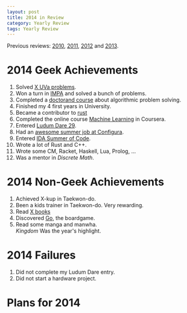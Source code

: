 ```yaml
---
layout: post
title: 2014 in Review
category: Yearly Review
tags: Yearly Review
---
```


Previous reviews: [2010][], [2011][], [2012][] and [2013][].

[2013]: /blog/2014/01/04/2013_in_review/ "2013 in Review"
[2012]: /blog/2012/12/31/2012_in_review/ "2012 in Review"
[2011]: /blog/2012/01/04/2011_in_review/ "2011 in Review"
[2010]: /blog/2011/01/06/2010_in_review/ "2010 in Review"

2014 Geek Achievements
======================
1. Solved [X UVa problems][UVa].
1. Won a turn in [IMPA][] and solved a bunch of problems.
1. Completed a [doctorand course][] about algorithmic problem solving.
1. Finished my 4 first years in University.
1. Became a contributor to [rust][]
1. Completed the online course [Machine Learning][] in Coursera.
1. Entered [Ludum Dare 29][].
1. Had an [awesome summer job at Configura][configura].
1. Entered [IDA Summer of Code][].
1. Wrote a lot of Rust and C++.
1. Wrote some CM, Racket, Haskell, Lua, Prolog, ...
1. Was a mentor in *Discrete Math*.

[doctorand course]: http://www.ida.liu.se/~frehe/aaps/ "AAPS"
[UVa]: http://uhunt.felix-halim.net/id/115705 "UVa"
[IMPA]: http://www.ida.liu.se/projects/impa/new/results "IMPA"
[rust]: https://github.com/rust-lang/rust "rust github"
[Machine Learning]: https://www.coursera.org/course/ml "Machine Learning at Coursera"
[Ludum Dare 29]: http://www.ludumdare.com/compo/ludum-dare-29/?action=preview&uid=1895 "Ludum Dare 29: Mining Incorporated"
[configura]: /blog/2014/07/13/summer_job_at_configura/ "Summer job at Configura"
[IDA Summer of Code]: /blog/tags/IDA%20Summer%20of%20Code/ "IDA Summer of Code 2014"

2014 Non-Geek Achievements
===========================
1. Achieved X-kup in Taekwon-do.
1. Been a kids trainer in Taekwon-do. Very rewarding.
1. Read [X books][books read]
1. Discovered [Go][], the boardgame.
1. Read some manga and manwha.  
    *Kingdom* Was the year's highlight.

[books read]: #
[Go]: http://en.wikipedia.org/wiki/Go_%28game%29 "Go"

2014 Failures
==============
1. Did not complete my Ludum Dare entry.
1. Did not start a hardware project.

Plans for 2014
===============

